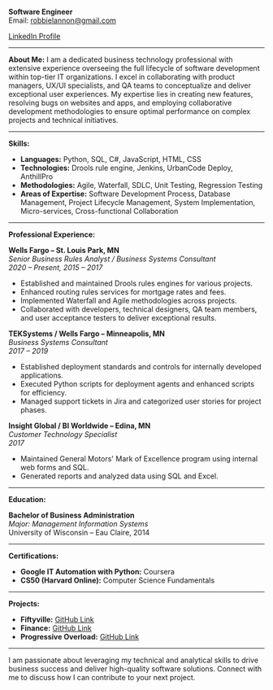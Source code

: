 **Software Engineer**  
Email: robbielannon@gmail.com  
<!-- Phone: (612) 490-3027  
Location: Rochester, MN   -->
[LinkedIn Profile](https://www.linkedin.com/in/robertlannon/)

---

**About Me:**
I am a dedicated business technology professional with extensive experience overseeing the full lifecycle of software development within top-tier IT organizations. I excel in collaborating with product managers, UX/UI specialists, and QA teams to conceptualize and deliver exceptional user experiences. My expertise lies in creating new features, resolving bugs on websites and apps, and employing collaborative development methodologies to ensure optimal performance on complex projects and technical initiatives.

---

**Skills:**

- **Languages:** Python, SQL, C#, JavaScript, HTML, CSS
- **Technologies:** Drools rule engine, Jenkins, UrbanCode Deploy, AnthillPro
- **Methodologies:** Agile, Waterfall, SDLC, Unit Testing, Regression Testing
- **Areas of Expertise:** Software Development Process, Database Management, Project Lifecycle Management, System Implementation, Micro-services, Cross-functional Collaboration

---

**Professional Experience:**

**Wells Fargo – St. Louis Park, MN**  
*Senior Business Rules Analyst / Business Systems Consultant*  
*2020 – Present, 2015 – 2017*  
- Established and maintained Drools rules engines for various projects.
- Enhanced routing rules services for mortgage rates and fees.
- Implemented Waterfall and Agile methodologies across projects.
- Collaborated with developers, technical designers, QA team members, and user acceptance testers to deliver exceptional results.

**TEKSystems / Wells Fargo – Minneapolis, MN**  
*Business Systems Consultant*  
*2017 – 2019*  
- Established deployment standards and controls for internally developed applications.
- Executed Python scripts for deployment agents and enhanced scripts for efficiency.
- Managed support tickets in Jira and categorized user stories for project phases.

**Insight Global / BI Worldwide – Edina, MN**  
*Customer Technology Specialist*  
*2017*  
- Maintained General Motors' Mark of Excellence program using internal web forms and SQL.
- Generated reports and analyzed data using SQL and Excel.

---

**Education:**

**Bachelor of Business Administration**  
*Major: Management Information Systems*  
University of Wisconsin – Eau Claire, 2014

---

**Certifications:**

- **Google IT Automation with Python:** Coursera
- **CS50 (Harvard Online):** Computer Science Fundamentals

---

**Projects:**

- **Fiftyville:** [GitHub Link](https://github.com/edendir/cs50_fiftyville)
- **Finance:** [GitHub Link](https://github.com/edendir/cs50_finance)
- **Progressive Overload:** [GitHub Link](https://github.com/edendir/cs50_final_project)

---

I am passionate about leveraging my technical and analytical skills to drive business success and deliver high-quality software solutions. Connect with me to discuss how I can contribute to your next project.
